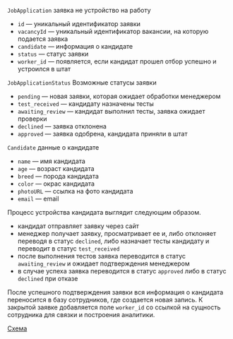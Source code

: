 `JobApplication` заявка не устройство на работу 

- `id` — уникальный идентификатор заявки
- `vacancyId` — уникальный идентификатор вакансии, на которую подается заявка
- `candidate` — информация о кандидате
- `status` — статус заявки
- `worker_id` — появляется, если кандидат прошел отбор успешно и устроился в штат

`JobApplicationStatus` Возможные статусы заявки

- `pending` — новая заявки, которая ожидает обработки менеджером 
- `test_received` — кандидату назначены тесты
- `awaiting_review` — кандидат выполнил тесты, заявка ожидает проверки
- `declined` — заявка отклонена
- `approved` — заявка одобрена, кандидата приняли в штат

`Сandidate` данные о кандидате

- `name` — имя кандидата 
- `age` — возраст кандидата
- `breed` — порода кандидата
- `color` — окрас кандидата
- `photoURL` — ссылка на фото кандидата
- `email` — email

Процесс устройства кандидата выглядит следующим образом.
- кандидат отправляет заявку через сайт
- менеджер получает заявку, просматривает ее и, либо отклоняет переводя в статус `declined`, либо назначает тесты кандидату и переводит в статус `test_received`
- после выполнения тестов заявка переводится в статус `awaiting_review` и ожидает подтверждения менеджером
- в случае успеха заявка переводится в статус `approved` либо в статус `declined` при отказе

После успешного подтверждения заявки вся информация о кандидата переносится в базу сотрудников, где создается новая запись.
К закрытой заявке добавляется поле `worker_id` со ссылкой на сущность сотрудника для связки и построения аналитики.

[Схема](https://miro.com/app/board/uXjVNP9UFyo=/?moveToWidget=3458764569795089763&cot=14)
